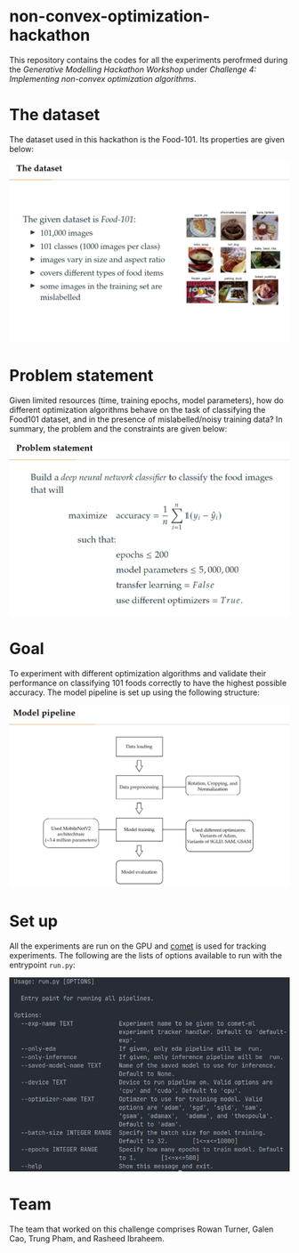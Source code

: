 # non-convex-optimization-hackathon
This repository contains the codes for all the experiments perofrmed during the _Generative Modelling Hackathon Workshop_ under _Challenge 4: Implementing non-convex
optimization algorithms_.

# The dataset
The dataset used in this hackathon is the Food-101. Its properties are given below:

![the_dataset](assets/intro_dataset.png)

# Problem statement
Given limited resources (time, training epochs, model parameters), how do different optimization algorithms behave on the task of classifying the Food101 dataset, and in the presence of mislabelled/noisy training data? In summary, the problem and the constraints are given below:

![problem_statement](assets/problem_statement.png)

# Goal 
To experiment with different optimization algorithms and validate their performance on classifying 101 foods correctly to have the highest possible accuracy. The model pipeline is set up using the following structure:

![model_pipeline](assets/ml_final_pipeline.png)

# Set up
All the experiments are run on the GPU and [comet](https://www.comet.com/site/) is used for tracking experiments. The following are the lists of options available to run with the entrypoint `run.py`:

![run_args](assets/run_args.png)

# Team
The team that worked on this challenge comprises Rowan Turner, Galen Cao, Trung Pham, and Rasheed Ibraheem.

